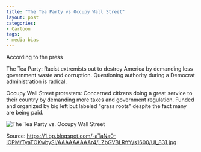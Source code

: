 ```yaml
---
title: "The Tea Party vs Occupy Wall Street"
layout: post
categories:
- Cartoon
tags:
- media bias
---
```


According to the press 

The Tea Party: Racist extremists out to destroy America by demanding less government waste and corruption. Questioning authority during a Democrat administration is radical.

Occupy Wall Street protesters: Concerned citizens doing a great service to their country by demanding more taxes and government regulation. Funded and organized by big left but labeled "grass roots" despite the fact many are being paid.

![The Tea Party vs. Occupy Wall Street](https://1.bp.blogspot.com/-aTaNa0-iOPM/TyaTOKwbySI/AAAAAAAAAr4/LZbGVBLRffY/s1600/UI_831.jpg)

Source: https://1.bp.blogspot.com/-aTaNa0-iOPM/TyaTOKwbySI/AAAAAAAAAr4/LZbGVBLRffY/s1600/UI_831.jpg
